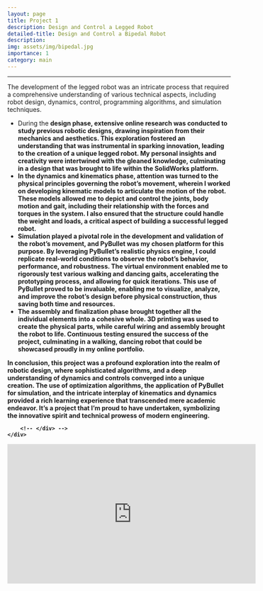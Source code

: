 ```yaml
---
layout: page
title: Project 1
description: Design and Control a Legged Robot
detailed-title: Design and Control a Bipedal Robot
description: 
img: assets/img/bipedal.jpg
importance: 1
category: main
---
```


<hr />

<div class="container">
    <div class="row-1">
        <!-- <div class="col-md-8"> -->
            <p>
            The development of the legged robot was an intricate process that required a comprehensive understanding of various technical aspects, including robot design, dynamics, control, programming algorithms, and simulation techniques.
            </p>
            <ul>
                <li>
                  During the <b>design<b> phase, extensive online research was conducted to study previous robotic designs, drawing inspiration from their mechanics and aesthetics. This exploration fostered an understanding that was instrumental in sparking innovation, leading to the creation of a unique legged robot. My personal insights and creativity were intertwined with the gleaned knowledge, culminating in a design that was brought to life within the SolidWorks platform.
                </li>
                <li>
                   In the <b>dynamics and kinematics<b> phase, attention was turned to the physical principles governing the robot’s movement, wherein I worked on developing kinematic models to articulate the motion of the robot. These models allowed me to depict and control the joints, body motion and gait, including their relationship with the forces and torques in the system. I also ensured that the structure could handle the weight and loads, a critical aspect of building a successful legged robot.
                </li>
                <li>
                    <b>Simulation<b> played a pivotal role in the development and validation of the robot’s movement, and PyBullet was my chosen platform for this purpose. By leveraging PyBullet’s realistic physics engine, I could replicate real-world conditions to observe the robot’s behavior, performance, and robustness. The virtual environment enabled me to rigorously test various walking and dancing gaits, accelerating the prototyping process, and allowing for quick iterations. This use of PyBullet proved to be invaluable, enabling me to visualize, analyze, and improve the robot’s design before physical construction, thus saving both time and resources.
                </li>
                <li>
                   The <b>assembly and finalization<b> phase brought together all the individual elements into a cohesive whole. 3D printing was used to create the physical parts, while careful wiring and assembly brought the robot to life. Continuous testing ensured the success of the project, culminating in a walking, dancing robot that could be showcased proudly in my online portfolio.
                </li>
            </ul>
            <p>
            In conclusion, this project was a profound exploration into the realm of robotic design, where sophisticated algorithms, and a deep understanding of dynamics and controls converged into a unique creation. The use of optimization algorithms, the application of PyBullet for simulation, and the intricate interplay of kinematics and dynamics provided a rich learning experience that transcended mere academic endeavor. It’s a project that I’m proud to have undertaken, symbolizing the innovative spirit and technical prowess of modern engineering.
            </p>
            
        <!-- </div> -->
    </div>
        
</div>



<div class="row justify-content-sm-center align-items-center">
    <div class="col-sm-9 mt-3 mt-md-0">
        <iframe class="img-fluid rounded" width="560" height="315" src="https://www.youtube.com/watch?v=XmN6uNW69H4&ab_channel=WELLLAB" frameborder="0" allowfullscreen></iframe>
    </div>
</div>


